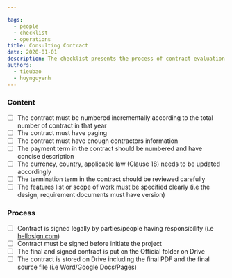 ```yaml
---

tags: 
  - people
  - checklist
  - operations
title: Consulting Contract
date: 2020-01-01
description: The checklist presents the process of contract evaluation. 
authors:
  - tieubao
  - huynguyenh
---
```


### Content
- [ ]  The contract must be numbered incrementally according to the total number of contract in that year
- [ ]  The contract must have paging
- [ ]  The contract must have enough contractors information
- [ ]  The payment term in the contract should be numbered and have concise description
- [ ]  The currency, country, applicable law (Clause 18) needs to be updated accordingly
- [ ]  The termination term in the contract should be reviewed carefully
- [ ]  The features list or scope of work must be specified clearly (i.e the design, requirement documents must have version)

### Process
- [ ]  Contract is signed legally by parties/people having responsibility (i.e [hellosign.com](http://hellosign.com/))
- [ ]  Contract must be signed before initiate the project
- [ ]  The final and signed contract is put on the Official folder on Drive
- [ ]  The contract is stored on Drive including the final PDF and the final source file (i.e Word/Google Docs/Pages)
